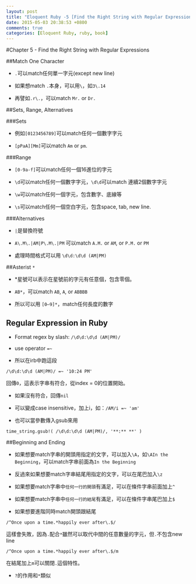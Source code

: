 ```yaml
---
layout: post
title: "Eloquent Ruby -5 [Find the Right String with Regular Expressions]"
date: 2015-05-03 20:38:53 +0800
comments: true
categories: [Eloquent Ruby, ruby, book]
---
```


#Chapter 5 - Find the Right String with Regular Expressions

##Match One Character

- `.`可以match任何單一字元(except new line)

- 如果想match `.`本身，可以用`\`，如`3\.14`

- 再譬如`.r\.`，可以match `Mr.` or `Dr.`

##Sets, Range, Alternatives

###Sets

- 例如`[0123456789]`可以match任何一個數字字元

- `[pPaA][Mm]`可以match `Am` or `pm`.

###Range

- `[0-9a-f]`可以match任何一個16進位的字元

- `\d`可以match任何一個數字字元，`\d\d`可以match 連續2個數字字元

- `\w`可以match任何一個字元，包含數字、底線等

- `\s`可以match任何一個空白字元，包含space, tab, new line.

###Alternatives

- `|`是替換符號

- `A\.M\.|AM|P\.M\.|PM` 可以match `A.M.` or `AM`, or `P.M.` or `PM`

- 處理時間格式可以用 `\d\d:\d\d (AM|PM)`

##Asterist `*`

- *星號可以表示在星號前的字元有任意個，包含零個。

- `AB*`，可以match `AB`, `A`, or `ABBBB`

- 所以可以用 `[0–9]*`，match任何長度的數字

## Regular Expression in Ruby

- Format regex by slash: `/\d\d:\d\d (AM|PM)/`

- use operator `=~`

- 所以在irb中跑這段

```
/\d\d:\d\d (AM|PM)/ =~ '10:24 PM'
```

回傳`0`，這表示字串有符合，從index = 0的位置開始。

- 如果沒有符合，回傳`nil`

- 可以變成case insensitive，加上i，如：`/AM/i =~ 'am'`

- 也可以當參數傳入gsub來用

```
time_string.gsub!( /\d\d:\d\d (AM|PM)/, '**:** **' )
```

##Beginning and Ending

- 如果想要match字串的開頭用指定的文字，可以加入`\A`，如`\AIn the Beginning`，可以match字串前面為`In the Beginning`

- 反過來如果想要match字串結尾用指定的文字，可以在尾巴加入`\z`

- 如果想要match字串中`任何一行的開頭`有滿足，可以在條件字串前面加上`^`

- 如果想要match字串中`任何一行的結尾`有滿足，可以在條件字串尾巴加上`$`

- 如果想要進階同時match開頭跟結尾

```
/^Once upon a time.*happily ever after\.$/
```
這樣會失敗，因為`.`配合`*`雖然可以取代中間的任意數量的字元，但`.`不包含new line

```
/^Once upon a time.*happily ever after\.$/m
```

在結尾加上`m`可以關閉`.`這個特性。

- `?`的作用和`*`類似
